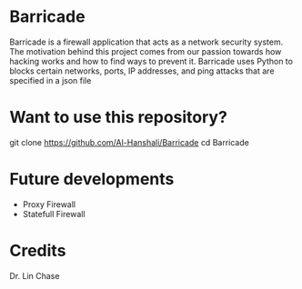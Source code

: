 # Barricade
Barricade is a firewall application that acts as a network security system.
The motivation behind this project comes from our passion towards how hacking works and how to find ways to prevent it.
Barricade uses Python to blocks certain networks, ports, IP addresses, and ping attacks that are specified in a json file

# Want to use this repository?
git clone https://github.com/Al-Hanshali/Barricade
cd Barricade

# Future developments
* Proxy Firewall
* Statefull Firewall


# Credits
Dr. Lin Chase

